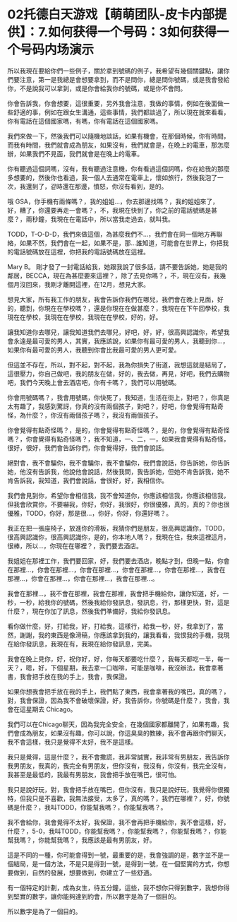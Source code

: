 # 02托德白天游戏【萌萌团队-皮卡内部提供】：7.如何获得一个号码：3如何获得一个号码内场演示

所以我現在要給你們一些例子，關於拿到號碼的例子，我希望有幾個關鍵點，讓你們要注意，第一是我總是會想要拿到，而不是問你，總是問你號碼，或是我會發給你，不是說我可以拿到，或是你會給我你的號碼，或是你不會問。

你會告訴我，你會想要，這很重要，另外我會注意，我做的事情，例如在後面做一些舒適的事，例如在跟女生溝通，這些事情，我們都談過了，所以現在就來看看，你有電話在這個國家嗎，有嗎，你有電話在這個國家嗎。

我們來做一下，然後我們可以隨機地談話，如果有機會，在那個時候，你有時間，而我有時間，我們就會成為朋友，如果沒有，我們就會是，在晚上的電車，那怎麼辦，如果我們不見面，我們就會是在晚上的電車。

你有聽過這個詞嗎，沒有，我有聽過注意機，你有看過這個詞嗎，你在給我的那麼多想要的，然後你也看過，我一個人去通常在電車上，懷如旅行，然後我泡了一次，我還到了，같時還在那邊，憤怒，你沒有看到，是的。

哦 GSA，你手機有兩條嗎？，我的姐姐…，你去那邊找嗎？，我的姐姐來了，好，糟了，你還要再走一會嗎？，不，我現在快到了，你之前的電話號碼是甚麼？，兩秒鐘，我現在在電話中，所以當我走過去，就叫我。

TODD，T-O-D-D，我們來做這個，為甚麼我們不…，我們會在同一個地方再聯絡，如果不然，我們會在一起，如果不是，那…誰知道，可能會在世界上，你把我的電話號碼放在這裡，你把我的電話號碼放在這裡。

Mary B。 剛才發了一封電話給我，她跟我說了很多話，請不要告訴她，她是我的鄰居，BECCA，現在為甚麼要來這裡？，除了去見你嗎？，不，現在沒有，我幾個月沒回來，我剛才離開這裡，在12月，想見大家。

想見大家，所有我工作的朋友，我會告訴你我們在哪兒，我們會在晚上見面，好的，聽到，你現在在學校嗎？，還是你現在在做甚麼？，我現在在下午回學校，我現在在學校，我現在在學校，我現在在學校，好的，好。

讓我知道你去哪兒，讓我知道我們去哪兒，好吧，好，好，很高興認識你，希望我會永遠是最可愛的男人，其實，我應該說，如果你有最可愛的男人，我聽到你…，如果你有最可愛的男人，我聽到你會比我最可愛的男人更可愛。

但這並不存在，所以，對不起，對不起，我為你損失了街道，我想這就是結局了，這很壓力，你自己做吧，我的朋友在做，好的，我去做，再見，好吧，我們去購物吧，我們今天晚上會去酒店吧，你有卡嗎？，我們可以用號碼。

你會用號碼嗎？，我會用號碼，你快死了，我知道，生活在街上，對吧？，你真是太有趣了，我感到驚訝，你真的沒有兩個孩子，對吧？，好吧，你會覺得有點奇怪，為什麼？，你沒有兩個孩子嗎？，我沒有兩個孩子。

你會覺得有點奇怪嗎？，是的，你會覺得有點奇怪嗎？，是的，你會覺得有點奇怪嗎？，你會覺得有點奇怪嗎？，我不知道，一、二，一，如果我會覺得有點奇怪，很好，很好，我們會告訴你們，你會覺得好，我們會說話。

絕對會，我不會騙你，我不會騙你，我不會騙你，我們會說話，你告訴她，你告訴她，他沒有告訴我，他說他會說話，然後我問，我告訴她，但她不肯告訴我，她不肯告訴我，我知道，我們會說話，會很好，好，我相信你。

我們會見到你，希望你會相信我，我不會知道你，你應該相信我，你應該相信我，但我會欣賞你，不要嚇我，你好，你好，我很好，你很優雅，真的，真的？你也很優雅，TODD，你好，那是很…，你好，你好，你還好嗎？。

我正在把一張座椅子，放進你的滑板，我猜你們是朋友，很高興認識你，TODD，很高興認識你，很高興認識你，是的，你本地人嗎？，我現在住，我來這裡這月，很棒，所以…，你現在在哪裡？，我們要去酒店。

我姐姐在那裡工作，我們要回家，好，我們要去酒店，晚點才到，但晚一點，你會在那裡…，你會在那裡…，你會在那裡…，你會在那裡…，你會在那裡…，我會在那裡…，你會在那裡…，你會在那裡…，我會在那裡…。

我會在那裡…，我不會在那裡，我會在那裡，我會把手機給你，讓你知道，好，一秒，一秒，給我你的號碼，然後我給你發訊息，發訊息，行，那樣更快，對，這是什麼？，現在你加了訊息，然後我們準備好，我給你發訊息。

看你做什麼，好，打給我，好，打給我，這樣行，給我一秒，好，我拿到了，當然，謝謝，我的東西是像滑稿，你應該拿到我的，讓我看看，我恨我的手機，我現在給你發訊息，我現在有，我現在給你發訊息，完美。

我會在晚上見你，好，祝你好，好，你每天都要吃什麼？，我每天都吃一半，每一天？，嗯，好，下個星期，我去拿一口咖啡，可能是咖啡，我沒辦法，我會拿著書，我會把手放在我的手上，我會，我保證。

如果你想我會把手放在我的手上，我們點了東西，我會拿著我的嘴巴，真的嗎？，對，我會保證，因為我不會破壞保證，好，我告訴你，你號碼是什麼？，我會，我會在這星期去 Chicago。

我們可以在Chicago聊天，因為我完全安全，在幾個國家都離開了，如果有趣，我們會成為朋友，如果沒有趣，你可以說，你這臭臭的教練，我不會再跟你們聊天，我不會這樣，我只是覺得不太好，我不是這樣。

我只是覺得，這是什麼？，我不會撒謊，我非常誠實，我非常有男朋友，我告訴你我男朋友，我真的，我完全有男朋友，但你沒有，我沒有，你沒有，我完全沒有，我甚至是最低的，我最有男朋友，我會把手放在嘴巴，很可怕。

我只是說好玩，對，我會把手放在嘴巴，但你沒有，我只是說好玩，我覺得你很獨特，但我只是不喜歡，我無法接受，太多了，真的嗎？，我們在哪裡？，好，你號碼是什麼？，我叫TODD，你能幫我嗎？，你能幫我嗎？。

我不會給你，我會覺得不太好，我保證，我不會再把手機給你，我不會這樣，好，什麼？，5-0，我叫TODD，你能幫我嗎？，你能幫我嗎？，你能幫我嗎？，你能幫我嗎？，你能幫我嗎？，我應該是最有男朋友，好。

這是不同的一種，你可能會得到一號，最重要的是，我會強調的是，數字並不是一個結局，是一個方法，不是只是得到一號，是得到一號，在一個堅實的方式，你想要做到，自然的發展，想要做到，你建立了一些舒適。

有一個特定的計劃，成為女生，待五分鐘，這些，我不想你只得到數字，我想你得到堅實的數字，讓你能夠達到約會，所以數字是為了一個目的。

所以數字是為了一個目的。